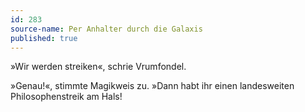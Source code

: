 ```yaml
---
id: 283
source-name: Per Anhalter durch die Galaxis
published: true
---
```

 »Wir werden streiken«, schrie Vrumfondel.

 »Genau!«, stimmte Magikweis zu. »Dann habt ihr einen landesweiten Philosophenstreik am Hals!
